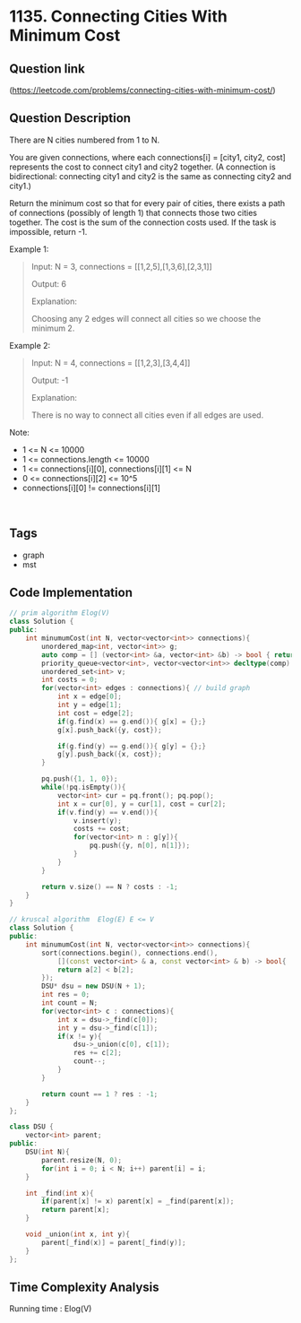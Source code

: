 # 1135. Connecting Cities With Minimum Cost

## Question link
(https://leetcode.com/problems/connecting-cities-with-minimum-cost/)

## Question Description
There are N cities numbered from 1 to N.

You are given connections, where each connections[i] = [city1, city2, cost] represents the cost to connect city1 and city2 together.  (A connection is bidirectional: connecting city1 and city2 is the same as connecting city2 and city1.)

Return the minimum cost so that for every pair of cities, there exists a path of connections (possibly of length 1) that connects those two cities together.  The cost is the sum of the connection costs used. If the task is impossible, return -1.

Example 1:

> Input: N = 3, connections = [[1,2,5],[1,3,6],[2,3,1]]
>
> Output: 6
>
> Explanation: 
>
> Choosing any 2 edges will connect all cities so we choose the minimum 2.

Example 2:

> Input: N = 4, connections = [[1,2,3],[3,4,4]]
>
> Output: -1
>
> Explanation: 
>
> There is no way to connect all cities even if all edges are used.
 

Note:
- 1 <= N <= 10000
- 1 <= connections.length <= 10000
- 1 <= connections[i][0], connections[i][1] <= N
- 0 <= connections[i][2] <= 10^5
- connections[i][0] != connections[i][1]

<br/>

## Tags
- graph 
- mst

## Code Implementation
```c++
// prim algorithm Elog(V)
class Solution {
public:
    int minumumCost(int N, vector<vector<int>> connections){
        unordered_map<int, vector<int>> g;
        auto comp = [] (vector<int> &a, vector<int> &b) -> bool { return a[2] < b[2]; };
        priority_queue<vector<int>, vector<vector<int>> decltype(comp) > pq (comp);
        unordered_set<int> v;
        int costs = 0;
        for(vector<int> edges : connections){ // build graph
            int x = edge[0];
            int y = edge[1];
            int cost = edge[2];
            if(g.find(x) == g.end()){ g[x] = {};}
            g[x].push_back({y, cost});

            if(g.find(y) == g.end()){ g[y] = {};}
            g[y].push_back({x, cost});
        }

        pq.push({1, 1, 0});
        while(!pq.isEmpty()){
            vector<int> cur = pq.front(); pq.pop();
            int x = cur[0], y = cur[1], cost = cur[2];
            if(v.find(y) == v.end()){
                v.insert(y);
                costs += cost;
                for(vector<int> n : g[y]){
                    pq.push({y, n[0], n[1]});
                }
            }
        }

        return v.size() == N ? costs : -1;
    }
}

// kruscal algorithm  Elog(E) E <= V
class Solution {
public:
    int minumumCost(int N, vector<vector<int>> connections){
        sort(connections.begin(), connections.end(), 
            [](const vector<int> & a, const vector<int> & b) -> bool{ 
            return a[2] < b[2]; 
        });
        DSU* dsu = new DSU(N + 1);
        int res = 0;
        int count = N;
        for(vector<int> c : connections){
            int x = dsu->_find(c[0]);
            int y = dsu->_find(c[1]);
            if(x != y){
                dsu->_union(c[0], c[1]);
                res += c[2];
                count--;
            }
        }

        return count == 1 ? res : -1;
    }
};

class DSU {
    vector<int> parent;
public:
    DSU(int N){
        parent.resize(N, 0);
        for(int i = 0; i < N; i++) parent[i] = i;
    }

    int _find(int x){
        if(parent[x] != x) parent[x] = _find(parent[x]);
        return parent[x];
    }

    void _union(int x, int y){
        parent[_find(x)] = parent[_find(y)];
    }
};
```

## Time Complexity Analysis
Running time : Elog(V)